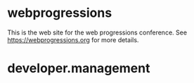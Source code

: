 # webprogressions

This is the web site for the web progressions conference. See https://webprogressions.org for more details.
# developer.management
